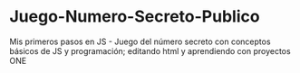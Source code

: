 # Juego-Numero-Secreto-Publico
Mis primeros pasos en JS - Juego del número secreto con conceptos básicos de JS y programación; editando html y aprendiendo con proyectos ONE
